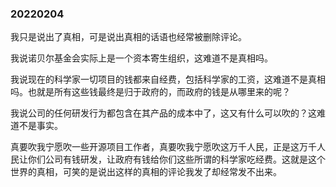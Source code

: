 ### 20220204

我只是说出了真相，可是说出真相的话语也经常被删除评论。

我说诺贝尔基金会实际上是一个资本寄生组织，这难道不是真相吗。

我说现在的科学家一切项目的钱都来自经费，包括科学家的工资，这难道不是真相吗。也就是所有这些钱最终是归于政府的，而政府的钱是从哪里来的呢？

我说公司的任何研发行为都包含在其产品的成本中了，这又有什么可以吹的？这难道不是事实。

真要吹我宁愿吹一些开源项目工作者，真要吹我宁愿吹这万千人民，正是这万千人民让你们公司有钱研发，让政府有钱给你们这些所谓的科学家吃经费。这就是这个世界的真相，可笑的是说出这样的真相的评论我发了却经常发不出来。